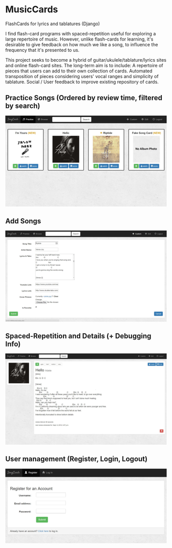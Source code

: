 # MusicCards
FlashCards for lyrics and tablatures (Django)

I find flash-card programs with spaced-repetition useful for exploring a large repertoire of music. 
However, unlike flash-cards for learning, it's desirable to give feedback on how much we like a song,
to influence the frequency that it's presented to us.

This project seeks to become a hybrid of guitar/ukulele/tablature/lyrics sites and online flash-card sites. 
The long-term aim is to include: A repertoire of pieces that users can add to their own collection of cards. 
Automated transposition of pieces considering users' vocal ranges and simplicity of tablature. 
Social / User feedback to improve existing repository of cards.

## Practice Songs (Ordered by review time, filtered by search)
![Screenshot](screenshots/screenshot1.jpg)

## Add Songs
![Screenshot](screenshots/screenshot2.jpg)

## Spaced-Repetition and Details (+ Debugging Info)
![Screenshot](screenshots/screenshot3.jpg)

## User management (Register, Login, Logout)
![Screenshot](screenshots/screenshot4.jpg)